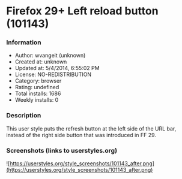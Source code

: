 # Firefox 29+ Left reload button (101143)

### Information
- Author: wvangeit (unknown)
- Created at: unknown
- Updated at: 5/4/2014, 6:55:02 PM
- License: NO-REDISTRIBUTION
- Category: browser
- Rating: undefined
- Total installs: 1686
- Weekly installs: 0


### Description
This user style puts the refresh button at the left side of the URL bar, instead of the right side button that was introduced in FF 29.


### Screenshots (links to userstyles.org)
![https://userstyles.org/style_screenshots/101143_after.png](https://userstyles.org/style_screenshots/101143_after.png)


